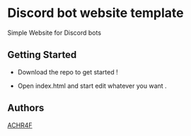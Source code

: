 # Discord bot website template 

Simple Website for Discord bots

## Getting Started

- Download the repo to get started !

- Open index.html and start edit whatever you want .

## Authors

[ACHR4F](https://github.com/ACHR4FDEV)


